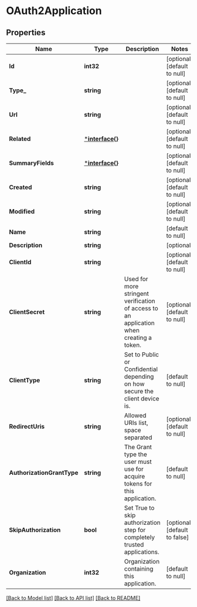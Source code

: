 # OAuth2Application

## Properties
Name | Type | Description | Notes
------------ | ------------- | ------------- | -------------
**Id** | **int32** |  | [optional] [default to null]
**Type_** | **string** |  | [optional] [default to null]
**Url** | **string** |  | [optional] [default to null]
**Related** | [***interface{}**](interface{}.md) |  | [optional] [default to null]
**SummaryFields** | [***interface{}**](interface{}.md) |  | [optional] [default to null]
**Created** | **string** |  | [optional] [default to null]
**Modified** | **string** |  | [optional] [default to null]
**Name** | **string** |  | [default to null]
**Description** | **string** |  | [optional] 
**ClientId** | **string** |  | [optional] [default to null]
**ClientSecret** | **string** | Used for more stringent verification of access to an application when creating a token. | [optional] [default to null]
**ClientType** | **string** | Set to Public or Confidential depending on how secure the client device is. | [default to null]
**RedirectUris** | **string** | Allowed URIs list, space separated | [optional] [default to null]
**AuthorizationGrantType** | **string** | The Grant type the user must use for acquire tokens for this application. | [default to null]
**SkipAuthorization** | **bool** | Set True to skip authorization step for completely trusted applications. | [optional] [default to false]
**Organization** | **int32** | Organization containing this application. | [default to null]

[[Back to Model list]](../README.md#documentation-for-models) [[Back to API list]](../README.md#documentation-for-api-endpoints) [[Back to README]](../README.md)

